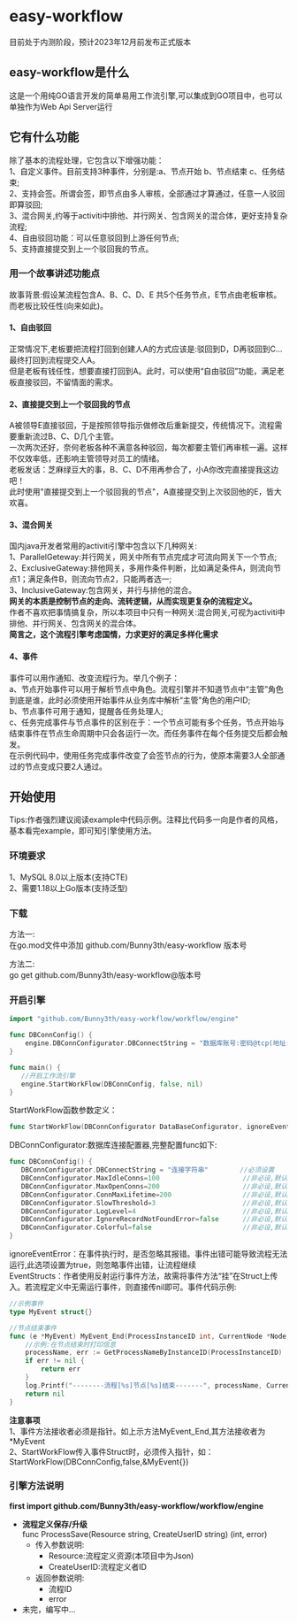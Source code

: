 # easy-workflow
目前处于内测阶段，预计2023年12月前发布正式版本

## easy-workflow是什么  
这是一个用纯GO语言开发的简单易用工作流引擎,可以集成到GO项目中，也可以单独作为Web Api Server运行

## 它有什么功能
除了基本的流程处理，它包含以下增强功能：  
1、自定义事件。目前支持3种事件，分别是:a、节点开始 b、节点结束 c、任务结束;    
2、支持会签。所谓会签，即节点由多人审核，全部通过才算通过，任意一人驳回即算驳回;   
3、混合网关,约等于activiti中排他、并行网关、包含网关的混合体，更好支持复杂流程;       
4、自由驳回功能：可以任意驳回到上游任何节点;      
5、支持直接提交到上一个驳回我的节点。      
### 用一个故事讲述功能点  
故事背景:假设某流程包含A、B、C、D、E 共5个任务节点，E节点由老板审核。而老板比较任性(向来如此)。    
#### 1、自由驳回
正常情况下,老板要把流程打回到创建人A的方式应该是:驳回到D，D再驳回到C...最终打回到流程提交人A。    
但是老板有钱任性，想要直接打回到A。此时，可以使用“自由驳回”功能，满足老板直接驳回，不留情面的需求。     
#### 2、直接提交到上一个驳回我的节点
A被领导E直接驳回，于是按照领导指示做修改后重新提交，传统情况下。流程需要重新流过B、C、D几个主管。    
一次两次还好，奈何老板各种不满意各种驳回，每次都要主管们再审核一遍。这样不仅效率低，还影响主管领导对员工的情绪。      
老板发话：芝麻绿豆大的事，B、C、D不用再参合了，小A你改完直接提我这边吧！  
此时使用"直接提交到上一个驳回我的节点"，A直接提交到上次驳回他的E，皆大欢喜。  
#### 3、混合网关  
国内java开发者常用的activiti引擎中包含以下几种网关:    
1、ParallelGeteway:并行网关，网关中所有节点完成才可流向网关下一个节点;  
2、ExclusiveGateway:排他网关，多用作条件判断，比如满足条件A，则流向节点1；满足条件B，则流向节点2，只能两者选一;   
3、InclusiveGateway:包含网关，并行与排他的混合。  
**网关的本质是控制节点的走向、流转逻辑，从而实现更复杂的流程定义。**   
作者不喜欢把事情搞复杂，所以本项目中只有一种网关:混合网关,可视为activiti中排他、并行网关、包含网关的混合体。  
**简言之，这个流程引擎考虑国情，力求更好的满足多样化需求**
#### 4、事件  
事件可以用作通知、改变流程行为。举几个例子：  
a、节点开始事件可以用于解析节点中角色。流程引擎并不知道节点中“主管”角色到底是谁，此时必须使用开始事件从业务库中解析“主管”角色的用户ID;    
b、节点事件可用于通知，提醒各任务处理人;  
c、任务完成事件与节点事件的区别在于：一个节点可能有多个任务，节点开始与结束事件在节点生命周期中只会各运行一次。而任务事件在每个任务提交后都会触发。    
在示例代码中，使用任务完成事件改变了会签节点的行为，使原本需要3人全部通过的节点变成只要2人通过。  

## 开始使用  
Tips:作者强烈建议阅读example中代码示例。注释比代码多一向是作者的风格，基本看完example，即可知引擎使用方法。    

### 环境要求  
1、MySQL 8.0以上版本(支持CTE)   
2、需要1.18以上Go版本(支持泛型)  

### 下载  
方法一:  
在go.mod文件中添加  github.com/Bunny3th/easy-workflow 版本号    

方法二:    
go get github.com/Bunny3th/easy-workflow@版本号  

### 开启引擎  
```go
import "github.com/Bunny3th/easy-workflow/workflow/engine"

func DBConnConfig() {
	engine.DBConnConfigurator.DBConnectString = "数据库账号:密码@tcp(地址:端口)/数据库名称?charset=utf8mb4&parseTime=True&loc=Local"	
}

func main() {
   //开启工作流引擎
   engine.StartWorkFlow(DBConnConfig, false, nil)
}
```
StartWorkFlow函数参数定义：  
```go
func StartWorkFlow(DBConnConfigurator DataBaseConfigurator, ignoreEventError bool, EventStructs ...any)
```
DBConnConfigurator:数据库连接配置器,完整配置func如下:
```go
func DBConnConfig() {
   DBConnConfigurator.DBConnectString = "连接字符串"        //必须设置         数据库连接字符串
   DBConnConfigurator.MaxIdleConns=100                     //非必设,默认10    空闲连接池中连接的最大数量
   DBConnConfigurator.MaxOpenConns=200                     //非必设,默认100   打开数据库连接的最大数量
   DBConnConfigurator.ConnMaxLifetime=200                  //非必设,默认3600  连接可复用的最大时间（分钟）
   DBConnConfigurator.SlowThreshold=3                      //非必设,默认1     慢SQL阈值(秒)
   DBConnConfigurator.LogLevel=4                           //非必设,默认3     日志级别 1:Silent  2:Error 3:Warn 4:Info
   DBConnConfigurator.IgnoreRecordNotFoundError=false      //非必设,默认true  忽略ErrRecordNotFound（记录未找到）错误
   DBConnConfigurator.Colorful=false                       //非必设,默认true  使用彩色打印
}
```

ignoreEventError：在事件执行时，是否忽略其报错。事件出错可能导致流程无法运行,此选项设置为true，则忽略事件出错，让流程继续  
EventStructs：作者使用反射运行事件方法，故需将事件方法“挂”在Struct上传入。若流程定义中无需运行事件，则直接传nil即可。事件代码示例:  
```go
//示例事件
type MyEvent struct{}

//节点结束事件
func (e *MyEvent) MyEvent_End(ProcessInstanceID int, CurrentNode *Node, PrevNode Node) error {
	//示例:在节点结束时打印信息
	processName, err := GetProcessNameByInstanceID(ProcessInstanceID)
	if err != nil {
		return err
	}
	log.Printf("--------流程[%s]节点[%s]结束-------", processName, CurrentNode.NodeName)
	return nil
}
```  
**注意事项**  
1、事件方法接收者必须是指针。如上示方法MyEvent_End,其方法接收者为*MyEvent  
2、StartWorkFlow传入事件Struct时，必须传入指针，如：StartWorkFlow(DBConnConfig,false,&MyEvent{})  
### 引擎方法说明  
**first import github.com/Bunny3th/easy-workflow/workflow/engine**  
   
+ **流程定义保存/升级**  
func ProcessSave(Resource string, CreateUserID string) (int, error)  
  + 传入参数说明:      
    + Resource:流程定义资源(本项目中为Json)      
    + CreateUserID:流程定义者ID  
  + 返回参数说明:    
    + 流程ID
    + error  
+ 未完，编写中...   




